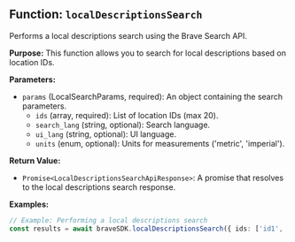 ## Function: `localDescriptionsSearch`

Performs a local descriptions search using the Brave Search API.

**Purpose:**
This function allows you to search for local descriptions based on location IDs.

**Parameters:**

* `params` (LocalSearchParams, required): An object containing the search parameters.
    * `ids` (array<string>, required): List of location IDs (max 20).
    * `search_lang` (string, optional): Search language.
    * `ui_lang` (string, optional): UI language.
    * `units` (enum, optional): Units for measurements ('metric', 'imperial').

**Return Value:**

* `Promise<LocalDescriptionsSearchApiResponse>`: A promise that resolves to the local descriptions search response.

**Examples:**

```typescript
// Example: Performing a local descriptions search
const results = await braveSDK.localDescriptionsSearch({ ids: ['id1', 'id2'] });
```